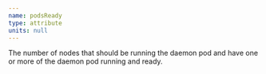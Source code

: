 ```yaml
---
name: podsReady
type: attribute
units: null
---
```


The number of nodes that should be running the daemon pod and have one or more of the daemon pod running and ready.
